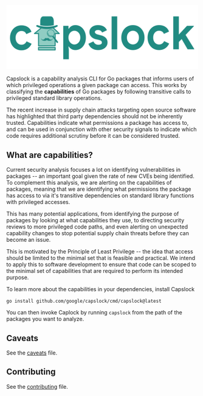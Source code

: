 ![capslock](docs/capslock-banner.png)

Capslock is a capability analysis CLI for Go packages that informs users of
which privileged operations a given package can access. This works by
classifying the **capabilities** of Go packages by following transitive calls to privileged
standard library operations.

The recent increase in supply chain attacks targeting open source software
has highlighted that third party dependencies should not be inherently trusted.
Capabilities indicate what permissions a package has access to, and can be used
in conjunction with other security signals to indicate which code requires
additional scrutiny before it can be considered trusted.

## What are capabilities?

Current security analysis focuses a lot on identifying vulnerabilities in
packages -- an important goal given the rate of new CVEs being identified.
To complement this analysis, we are alerting on the capabilities of packages,
meaning that we are identifying what permissions the package has access to via
it's transitive dependencies on standard library functions with privileged
accesses.

This has many potential applications, from identifying the purpose of packages
by looking at what capabilities they use, to directing security reviews to more
privileged code paths, and even alerting on unexpected capability changes to
stop potential supply chain threats before they can become an issue.

This is motivated by the Principle of Least Privilege -- the idea that access
should be limited to the minimal set that is feasible and practical. We intend
to apply this to software development to ensure that code can be scoped to the
minimal set of capabilities that are required to perform its intended purpose.

To learn more about the capabilities in your dependencies, install Capslock

``` shell
go install github.com/google/capslock/cmd/capslock@latest
```

You can then invoke Caplock by running `capslock` from the path of the packages you want to analyze.

## Caveats

See the [caveats](docs/caveats.md) file.

## Contributing

See the [contributing](CONTRIBUTING.md) file.


